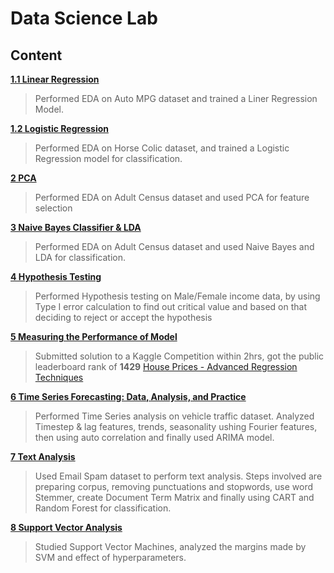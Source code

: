 # Data Science Lab

## Content

[**1.1 Linear Regression**](./Linear_Regression_on_Auto_MPG.ipynb)

> Performed EDA on Auto MPG dataset and trained a Liner Regression Model.

[**1.2 Logistic Regression**](./Horse_Colic_Dataset_Logistic_Regression.ipynb)

> Performed EDA on Horse Colic dataset, and trained a Logistic Regression model for classification.

[**2 PCA**](./PCA.ipynb)

> Performed EDA on Adult Census dataset and used PCA for feature selection

[**3 Naive Bayes Classifier & LDA**](./Na%C3%AFve_Bayes_%26_LDA.ipynb)

> Performed EDA on Adult Census dataset and used Naive Bayes and LDA for classification.

[**4 Hypothesis Testing**](./Hypothesis_Testing.ipynb)

> Performed Hypothesis testing on Male/Female income data, by using Type I error calculation to find out critical value and based on that deciding to reject or accept the hypothesis

[**5 Measuring the Performance of Model**](./Kaggle_House_Prices_Measuring_the_Performance_of_Model.ipynb)

> Submitted solution to a Kaggle Competition within 2hrs, got the public leaderboard rank of **1429** [House Prices - Advanced Regression Techniques](https://www.kaggle.com/competitions/house-prices-advanced-regression-techniques/leaderboard?search=Rudresh+Veerkhare)

[**6 Time Series Forecasting: Data, Analysis, and Practice**](<./Time_Series_Analysis_(Exp_6).ipynb>)

> Performed Time Series analysis on vehicle traffic dataset. Analyzed Timestep & lag features, trends, seasonality ushing Fourier features, then using auto correlation and finally used ARIMA model.

[**7 Text Analysis**](./Text_Analysis.ipynb)

> Used Email Spam dataset to perform text analysis. Steps involved are preparing corpus, removing punctuations and stopwords, use word Stemmer, create Document Term Matrix and finally using CART and Random Forest for classification.

[**8 Support Vector Analysis**](./Support_Vector_Machine.ipynb)

> Studied Support Vector Machines, analyzed the margins made by SVM and effect of hyperparameters.
